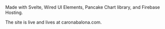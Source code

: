 
Made with Svelte, Wired UI Elements, Pancake Chart library, and Firebase Hosting.

The site is live and lives at caronabalona.com.
